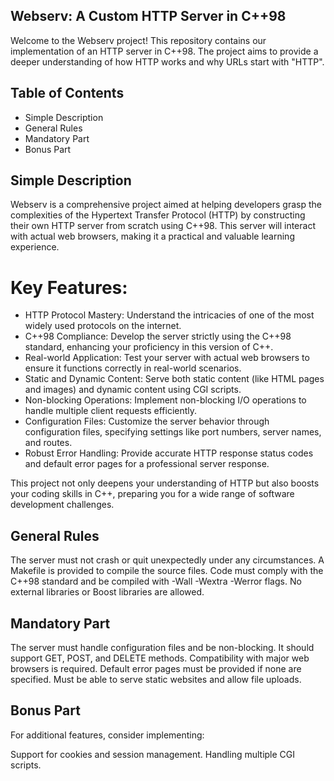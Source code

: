 ## Webserv: A Custom HTTP Server in C++98

Welcome to the Webserv project! This repository contains our implementation of an HTTP server in C++98. The project aims to provide a deeper understanding of how HTTP works and why URLs start with "HTTP".

## Table of Contents
  - Simple Description
  - General Rules
  - Mandatory Part
  - Bonus Part

## Simple Description
Webserv is a comprehensive project aimed at helping developers grasp the complexities of the Hypertext Transfer Protocol (HTTP) by constructing their own HTTP server from scratch using C++98. This server will interact with actual web browsers, making it a practical and valuable learning experience.

# Key Features:
 * HTTP Protocol Mastery: Understand the intricacies of one of the most widely used protocols on the internet.
 * C++98 Compliance: Develop the server strictly using the C++98 standard, enhancing your proficiency in this version of C++.
 * Real-world Application: Test your server with actual web browsers to ensure it functions correctly in real-world scenarios.
 * Static and Dynamic Content: Serve both static content (like HTML pages and images) and dynamic content using CGI scripts.
 * Non-blocking Operations: Implement non-blocking I/O operations to handle multiple client requests efficiently.
 * Configuration Files: Customize the server behavior through configuration files, specifying settings like port numbers, server names, and routes.
 * Robust Error Handling: Provide accurate HTTP response status codes and default error pages for a professional server response.

This project not only deepens your understanding of HTTP but also boosts your coding skills in C++, preparing you for a wide range of software development challenges.

## General Rules
The server must not crash or quit unexpectedly under any circumstances.
A Makefile is provided to compile the source files.
Code must comply with the C++98 standard and be compiled with -Wall -Wextra -Werror flags.
No external libraries or Boost libraries are allowed.

## Mandatory Part

The server must handle configuration files and be non-blocking.
It should support GET, POST, and DELETE methods.
Compatibility with major web browsers is required.
Default error pages must be provided if none are specified.
Must be able to serve static websites and allow file uploads.

## Bonus Part
For additional features, consider implementing:

Support for cookies and session management.
Handling multiple CGI scripts.
